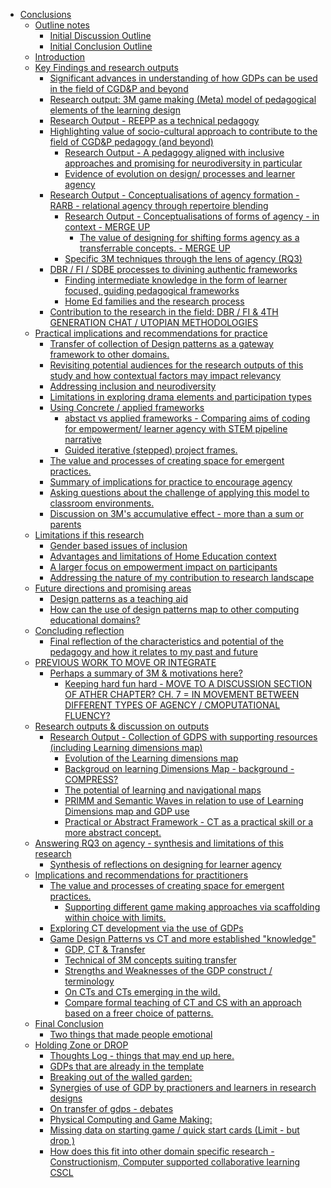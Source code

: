 -   [Conclusions](#conclusions)
    -   [Outline notes](#outline-notes)
        -   [Initial Discussion Outline](#initial-discussion-outline)
        -   [Initial Conclusion Outline](#initial-conclusion-outline)
    -   [Introduction](#introduction)
    -   [Key Findings and research
        outputs](#key-findings-and-research-outputs)
        -   [Significant advances in understanding of how GDPs can be
            used in the field of CGD&P and
            beyond](#significant-advances-in-understanding-of-how-gdps-can-be-used-in-the-field-of-cgdp-and-beyond)
        -   [Research output: 3M game making (Meta) model of pedagogical
            elements of the learning
            design](#research-output-3m-game-making-meta-model-of-pedagogical-elements-of-the-learning-design)
        -   [Research Output - REEPP as a technical
            pedagogy](#research-output---reepp-as-a-technical-pedagogy)
        -   [Highlighting value of socio-cultural approach to contribute
            to the field of CGD&P pedagogy (and
            beyond)](#highlighting-value-of-socio-cultural-approach-to-contribute-to-the-field-of-cgdp-pedagogy-and-beyond)
            -   [Research Output - A pedagogy aligned with inclusive
                approaches and promising for neurodiversity in
                particular](#research-output---a-pedagogy-aligned-with-inclusive-approaches-and-promising-for-neurodiversity-in-particular)
            -   [Evidence of evolution on design/ processes and learner
                agency](#evidence-of-evolution-on-design-processes-and-learner-agency)
        -   [Research Output - Conceptualisations of agency formation -
            RARB - relational agency through repertoire
            blending](#research-output---conceptualisations-of-agency-formation---rarb---relational-agency-through-repertoire-blending)
            -   [Research Output - Conceptualisations of forms of
                agency - in context - MERGE
                UP](#research-output---conceptualisations-of-forms-of-agency---in-context---merge-up)
                -   [The value of designing for shifting forms agency as
                    a transferrable concepts. - MERGE
                    UP](#the-value-of-designing-for-shifting-forms-agency-as-a-transferrable-concepts.---merge-up)
            -   [Specific 3M techniques through the lens of agency
                (RQ3)](#specific-3m-techniques-through-the-lens-of-agency-rq3)
        -   [DBR / FI / SDBE processes to divining authentic
            frameworks](#dbr-fi-sdbe-processes-to-divining-authentic-frameworks)
            -   [Finding intermediate knowledge in the form of learner
                focused, guiding pedagogical
                frameworks](#finding-intermediate-knowledge-in-the-form-of-learner-focused-guiding-pedagogical-frameworks)
            -   [Home Ed families and the research
                process](#home-ed-families-and-the-research-process)
        -   [Contribution to the research in the field: DBR / FI & 4TH
            GENERATION CHAT / UTOPIAN
            METHODOLOGIES](#contribution-to-the-research-in-the-field-dbr-fi-4th-generation-chat-utopian-methodologies)
    -   [Practical implications and recommendations for
        practice](#practical-implications-and-recommendations-for-practice)
        -   [Transfer of collection of Design patterns as a gateway
            framework to other
            domains.](#transfer-of-collection-of-design-patterns-as-a-gateway-framework-to-other-domains.)
        -   [Revisiting potential audiences for the research outputs of
            this study and how contextual factors may impact
            relevancy](#revisiting-potential-audiences-for-the-research-outputs-of-this-study-and-how-contextual-factors-may-impact-relevancy)
        -   [Addressing inclusion and
            neurodiversity](#addressing-inclusion-and-neurodiversity)
        -   [Limitations in exploring drama elements and participation
            types](#limitations-in-exploring-drama-elements-and-participation-types)
        -   [Using Concrete / applied
            frameworks](#using-concrete-applied-frameworks)
            -   [abstact vs applied frameworks - Comparing aims of
                coding for empowerment/ learner agency with STEM
                pipeline
                narrative](#abstact-vs-applied-frameworks---comparing-aims-of-coding-for-empowerment-learner-agency-with-stem-pipeline-narrative)
            -   [Guided iterative (stepped) project
                frames.](#guided-iterative-stepped-project-frames.)
        -   [The value and processes of creating space for emergent
            practices.](#the-value-and-processes-of-creating-space-for-emergent-practices.)
        -   [Summary of implications for practice to encourage
            agency](#summary-of-implications-for-practice-to-encourage-agency)
        -   [Asking questions about the challenge of applying this model
            to classroom
            environments.](#asking-questions-about-the-challenge-of-applying-this-model-to-classroom-environments.)
        -   [Discussion on 3M's accumulative effect - more than a sum or
            parents](#discussion-on-3ms-accumulative-effect---more-than-a-sum-or-parents)
    -   [Limitations if this research](#limitations-if-this-research)
        -   [Gender based issues of
            inclusion](#gender-based-issues-of-inclusion)
        -   [Advantages and limitations of Home Education
            context](#advantages-and-limitations-of-home-education-context)
        -   [A larger focus on empowerment impact on
            participants](#a-larger-focus-on-empowerment-impact-on-participants)
        -   [Addressing the nature of my contribution to research
            landscape](#addressing-the-nature-of-my-contribution-to-research-landscape)
    -   [Future directions and promising
        areas](#future-directions-and-promising-areas)
        -   [Design patterns as a teaching
            aid](#design-patterns-as-a-teaching-aid)
        -   [How can the use of design patterns map to other computing
            educational
            domains?](#how-can-the-use-of-design-patterns-map-to-other-computing-educational-domains)
    -   [Concluding reflection](#concluding-reflection)
        -   [Final reflection of the characteristics and potential of
            the pedagogy and how it relates to my past and
            future](#final-reflection-of-the-characteristics-and-potential-of-the-pedagogy-and-how-it-relates-to-my-past-and-future)
    -   [PREVIOUS WORK TO MOVE OR
        INTEGRATE](#previous-work-to-move-or-integrate)
        -   [Perhaps a summary of 3M & motivations
            here?](#perhaps-a-summary-of-3m-motivations-here)
            -   [Keeping hard fun hard - MOVE TO A DISCUSSION SECTION OF
                ATHER CHAPTER? CH. 7 = IN MOVEMENT BETWEEN DIFFERENT
                TYPES OF AGENCY / CMOPUTATIONAL
                FLUENCY?](#keeping-hard-fun-hard---move-to-a-discussion-section-of-ather-chapter-ch.-7-in-movement-between-different-types-of-agency-cmoputational-fluency)
    -   [Research outputs & discussion on
        outputs](#research-outputs-discussion-on-outputs)
        -   [Research Output - Collection of GDPS with supporting
            resources (including Learning dimensions
            map)](#research-output---collection-of-gdps-with-supporting-resources-including-learning-dimensions-map)
            -   [Evolution of the Learning dimensions
                map](#evolution-of-the-learning-dimensions-map)
            -   [Backgroud on learning Dimensions Map - background -
                COMPRESS?](#backgroud-on-learning-dimensions-map---background---compress)
            -   [The potential of learning and navigational
                maps](#the-potential-of-learning-and-navigational-maps)
            -   [PRIMM and Semantic Waves in relation to use of Learning
                Dimensions map and GDP
                use](#primm-and-semantic-waves-in-relation-to-use-of-learning-dimensions-map-and-gdp-use)
            -   [Practical or Abstract Framework - CT as a practical
                skill or a more abstract
                concept.](#practical-or-abstract-framework---ct-as-a-practical-skill-or-a-more-abstract-concept.)
    -   [Answering RQ3 on agency - synthesis and limitations of this
        research](#answering-rq3-on-agency---synthesis-and-limitations-of-this-research)
        -   [Synthesis of reflections on designing for learner
            agency](#synthesis-of-reflections-on-designing-for-learner-agency)
    -   [Implications and recommendations for
        practitioners](#implications-and-recommendations-for-practitioners)
        -   [The value and processes of creating space for emergent
            practices.](#the-value-and-processes-of-creating-space-for-emergent-practices.-1)
            -   [Supporting different game making approaches via
                scaffolding within choice with
                limits.](#supporting-different-game-making-approaches-via-scaffolding-within-choice-with-limits.)
        -   [Exploring CT development via the use of
            GDPs](#exploring-ct-development-via-the-use-of-gdps)
        -   [Game Design Patterns vs CT and more established
            "knowledge"](#game-design-patterns-vs-ct-and-more-established-knowledge)
            -   [GDP, CT & Transfer](#gdp-ct-transfer)
            -   [Technical of 3M concepts suiting
                transfer](#technical-of-3m-concepts-suiting-transfer)
            -   [Strengths and Weaknesses of the GDP construct /
                terminology](#strengths-and-weaknesses-of-the-gdp-construct-terminology)
            -   [On CTs and CTs emerging in the
                wild.](#on-cts-and-cts-emerging-in-the-wild.)
            -   [Compare formal teaching of CT and CS with an approach
                based on a freer choice of
                patterns.](#compare-formal-teaching-of-ct-and-cs-with-an-approach-based-on-a-freer-choice-of-patterns.)
    -   [Final Conclusion](#final-conclusion)
        -   [Two things that made people
            emotional](#two-things-that-made-people-emotional)
    -   [Holding Zone or DROP](#holding-zone-or-drop)
        -   [Thoughts Log - things that may end up
            here.](#thoughts-log---things-that-may-end-up-here.)
        -   [GDPs that are already in the
            template](#gdps-that-are-already-in-the-template)
        -   [Breaking out of the walled
            garden:](#breaking-out-of-the-walled-garden)
        -   [Synergies of use of GDP by practioners and learners in
            research
            designs](#synergies-of-use-of-gdp-by-practioners-and-learners-in-research-designs)
        -   [On transfer of gdps -
            debates](#on-transfer-of-gdps---debates)
        -   [Physical Computing and Game
            Making:](#physical-computing-and-game-making)
        -   [Missing data on starting game / quick start cards (Limit -
            but drop
            )](#missing-data-on-starting-game-quick-start-cards-limit---but-drop)
        -   [How does this fit into other domain specific research -
            Constructionism, Computer supported collaborative learning
            CSCL](#how-does-this-fit-into-other-domain-specific-research---constructionism-computer-supported-collaborative-learning-cscl)
